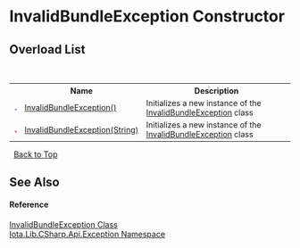 # InvalidBundleException Constructor 
 


## Overload List
&nbsp;<table><tr><th></th><th>Name</th><th>Description</th></tr><tr><td>![Public method](media/pubmethod.gif "Public method")</td><td><a href="M_Iota_Lib_CSharp_Api_Exception_InvalidBundleException__ctor">InvalidBundleException()</a></td><td>
Initializes a new instance of the <a href="T_Iota_Lib_CSharp_Api_Exception_InvalidBundleException">InvalidBundleException</a> class</td></tr><tr><td>![Public method](media/pubmethod.gif "Public method")</td><td><a href="M_Iota_Lib_CSharp_Api_Exception_InvalidBundleException__ctor_1">InvalidBundleException(String)</a></td><td>
Initializes a new instance of the <a href="T_Iota_Lib_CSharp_Api_Exception_InvalidBundleException">InvalidBundleException</a> class</td></tr></table>&nbsp;
<a href="#invalidbundleexception-constructor">Back to Top</a>

## See Also


#### Reference
<a href="T_Iota_Lib_CSharp_Api_Exception_InvalidBundleException">InvalidBundleException Class</a><br /><a href="N_Iota_Lib_CSharp_Api_Exception">Iota.Lib.CSharp.Api.Exception Namespace</a><br />